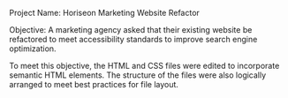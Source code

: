 Project Name: 
Horiseon Marketing Website Refactor

Objective:
A marketing agency asked that their existing website be refactored to meet accessibility standards to improve search engine optimization.  

To meet this objective, the HTML and CSS files were edited to incorporate semantic HTML elements.  The structure of the files were also logically arranged to meet best practices for file layout. 

